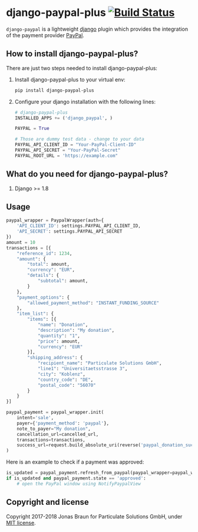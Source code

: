 # django-paypal-plus [![Build Status](https://travis-ci.org/ParticulateSolutions/django-paypal-plus.svg?branch=master)](https://travis-ci.org/ParticulateSolutions/django-paypal-plus)

`django-paypal` is a lightweight [django](http://djangoproject.com) plugin which provides the integration of the payment provider [PayPal](https://paypal.com).

## How to install django-paypal-plus?

There are just two steps needed to install django-paypal-plus:

1. Install django-paypal-plus to your virtual env:

	```bash
	pip install django-paypal-plus
	```

2. Configure your django installation with the following lines:

	```python
    # django-paypal-plus
    INSTALLED_APPS += ('django_paypal', )

    PAYPAL = True

    # Those are dummy test data - change to your data
    PAYPAL_API_CLIENT_ID = "Your-PayPal-Client-ID"
    PAYPAL_API_SECRET = "Your-PayPal-Secret"
    PAYPAL_ROOT_URL = 'https://example.com"

	```


## What do you need for django-paypal-plus?

1. Django >= 1.8

## Usage

```python
paypal_wrapper = PaypalWrapper(auth={
    'API_CLIENT_ID': settings.PAYPAL_API_CLIENT_ID,
    'API_SECRET': settings.PAYPAL_API_SECRET
})
amount = 10
transactions = [{
    "reference_id": 1234,
    "amount": {
        "total": amount,
        "currency": "EUR",
        "details": {
            "subtotal": amount,
        }
    },
    "payment_options": {
        "allowed_payment_method": "INSTANT_FUNDING_SOURCE"
    },
    "item_list": {
        "items": [{
            "name": "Donation",
            "description": "My donation",
            "quantity": "1",
            "price": amount,
            "currency": "EUR"
        }],
        "shipping_address": {
            "recipient_name": "Particulate Solutions GmbH",
            "line1": "Universitaetsstrasse 3",
            "city": "Koblenz",
            "country_code": "DE",
            "postal_code": "56070"
        }
    }
}]

paypal_payment = paypal_wrapper.init(
    intent='sale',
    payer={'payment_method': 'paypal'},
    note_to_payer="My donation",
    cancellation_url=cancelled_url,
    transactions=transactions,
    success_url=request.build_absolute_uri(reverse('paypal_donation_success', kwargs={'reference_number': 1234})),
)
```

Here is an example to check if a payment was approved:
```python
is_updated = paypal_payment.refresh_from_paypal(paypal_wrapper=paypal_wrapper)
if is_updated and paypal_payment.state == 'approved':
    # open the PayPal window using NotifyPaypalView
```

## Copyright and license

Copyright 2017-2018 Jonas Braun for Particulate Solutions GmbH, under [MIT license](https://github.com/minddust/bootstrap-progressbar/blob/master/LICENSE).

